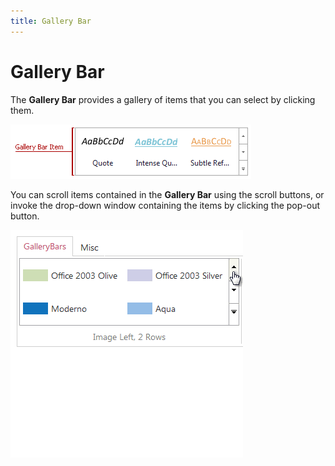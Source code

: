 ```yaml
---
title: Gallery Bar
---
```

# Gallery Bar
The **Gallery Bar** provides a gallery of items that you can select by clicking them.

![ASPxRibbon_GalleryBarItem](../../../images/Img118290.png)

You can scroll items contained in the **Gallery Bar** using the scroll buttons, or invoke the drop-down window containing the items by clicking the pop-out button.

![ASPxRibbon_GalleryBarPopOut](../../../images/Img118119.gif)